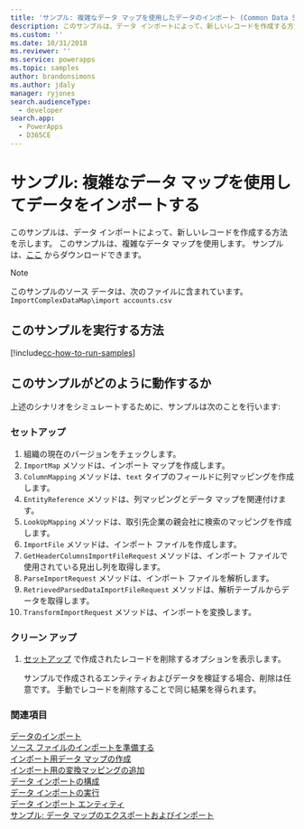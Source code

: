 ```yaml
---
title: 'サンプル: 複雑なデータ マップを使用したデータのインポート (Common Data Service) | Microsoft Docs'
description: このサンプルは、データ インポートによって、新しいレコードを作成する方法を示します。
ms.custom: ''
ms.date: 10/31/2018
ms.reviewer: ''
ms.service: powerapps
ms.topic: samples
author: brandonsimons
ms.author: jdaly
manager: ryjones
search.audienceType:
  - developer
search.app:
  - PowerApps
  - D365CE
---
```

# <a name="sample-import-data-using-complex-data-map"></a>サンプル: 複雑なデータ マップを使用してデータをインポートする

このサンプルは、データ インポートによって、新しいレコードを作成する方法を示します。 このサンプルは、複雑なデータ マップを使用します。 サンプルは、[ここ](https://github.com/Microsoft/PowerApps-Samples/tree/master/cds/orgsvc/C%23/ImportComplexDataMap) からダウンロードできます。

>[!NOTE]
> このサンプルのソース データは、次のファイルに含まれています。`ImportComplexDataMap\import accounts.csv`

## <a name="how-to-run-this-sample"></a>このサンプルを実行する方法

[!include[cc-how-to-run-samples](../../includes/cc-how-to-run-samples.md)]

## <a name="how-this-sample-works"></a>このサンプルがどのように動作するか

上述のシナリオをシミュレートするために、サンプルは次のことを行います:

### <a name="setup"></a>セットアップ

1. 組織の現在のバージョンをチェックします。
1. `ImportMap` メソッドは、インポート マップを作成します。
1. `ColumnMapping` メソッドは、`text` タイプのフィールドに列マッピングを作成します。
1. `EntityReference` メソッドは、列マッピングとデータ マップを関連付けます。
1. `LookUpMapping` メソッドは、取引先企業の親会社に検索のマッピングを作成します。
1. `ImportFile` メソッドは、インポート ファイルを作成します。
1. `GetHeaderColumnsImportFileRequest` メソッドは、インポート ファイルで使用されている見出し列を取得します。
1. `ParseImportRequest` メソッドは、インポート ファイルを解析します。 
1. `RetrievedParsedDataImportFileRequest` メソッドは、解析テーブルからデータを取得します。
1. `TransformImportRequest` メソッドは、インポートを変換します。


### <a name="clean-up"></a>クリーン アップ

1. [セットアップ](#setup) で作成されたレコードを削除するオプションを表示します。

    サンプルで作成されるエンティティおよびデータを検証する場合、削除は任意です。 手動でレコードを削除することで同じ結果を得られます。


### <a name="see-also"></a>関連項目

[データのインポート](../../import-data.md)<br />
[ソース ファイルのインポートを準備する](../../prepare-source-files-import.md)<br />
[インポート用データ マップの作成](../../create-data-maps-for-import.md)<br />
[インポート用の変換マッピングの追加](../../add-transformation-mappings-import.md)<br />
[データ インポートの構成](../../configure-data-import.md)<br />
[データ インポートの実行](../../run-data-import.md)<br />
[データ インポート エンティティ](../../data-import-entities.md)<br />
[サンプル: データ マップのエクスポートおよびインポート](export-import-data-map.md)<br />
